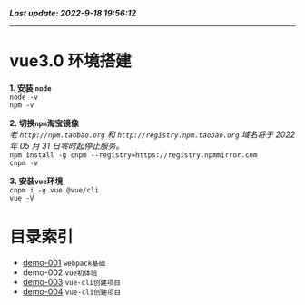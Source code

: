 **_Last update: 2022-9-18 19:56:12_**

---

# vue3.0 环境搭建

**1. 安装 `node`**  
 `node -v`  
 `npm -v`

**2. 切换`npm`淘宝镜像**  
 _老 `http://npm.taobao.org` 和 `http://registry.npm.taobao.org` 域名将于 2022 年 05 月 31 日零时起停止服务。_  
 `npm install -g cnpm --registry=https://registry.npmmirror.com`  
 `cnpm -v`

**3. 安装`vue`环境**  
 `cnpm i -g vue @vue/cli`  
 `vue -V`

# 目录索引

-   [demo-001](https://github.com/Laputa1729/vue-demo/tree/main/demo-001) `webpack基础`
-   demo-002 `vue初体验`
-   [demo-003](https://github.com/Laputa1729/vue-demo/tree/main/demo-003) `vue-cli创建项目`
-   [demo-004](https://github.com/Laputa1729/vue-demo/tree/main/demo-004) `vue-cli创建项目`

